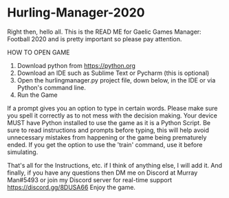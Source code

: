 # Hurling-Manager-2020
Right then, hello all. This is the READ ME for Gaelic Games Manager: Football 2020 and is pretty important so please pay attention.

HOW TO OPEN GAME
1. Download python from https://python.org
2. Download an IDE such as Sublime Text or Pycharm (this is optional)
3. Open the hurlingmanager.py project file, down below, in the IDE or via Python's command line.
4. Run the Game

If a prompt gives you an option to type in certain words. Please make sure you spell it correctly as to not mess with the decision making.
Your device MUST have Python installed to use the game as it is a Python Script.
Be sure to read instructions and prompts before typing, this will help avoid unnecessary mistakes from happening or the game being prematurely ended.
If you get the option to use the 'train' command, use it before simulating.

That's all for the Instructions, etc. if I think of anything else, I will add it.
And finally, if you have any questions then DM me on Discord at Murray Man#5493 or join my Discord server for real-time support https://discord.gg/8DUSA66
Enjoy the game.
